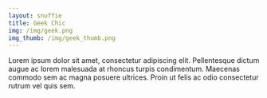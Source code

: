 ```yaml
---
layout: snuffie
title: Geek Chic
img: /img/geek.png
img_thumb: /img/geek_thumb.png
---
```


Lorem ipsum dolor sit amet, consectetur adipiscing elit. Pellentesque dictum augue ac lorem malesuada at rhoncus turpis condimentum. Maecenas commodo sem ac magna posuere ultrices. Proin ut felis ac odio consectetur rutrum vel quis sem.


